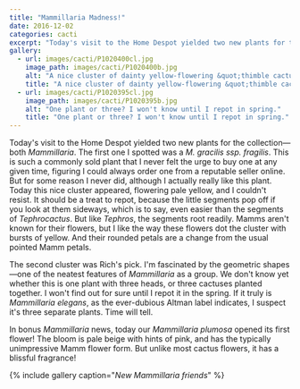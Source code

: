 ```yaml
---
title: "Mammillaria Madness!"
date: 2016-12-02
categories: cacti
excerpt: "Today's visit to the Home Despot yielded two new plants for the collection—both *Mammillaria*."
gallery:
  - url: images/cacti/P1020400cl.jpg
    image_path: images/cacti/P1020400b.jpg
    alt: "A nice cluster of dainty yellow-flowering &quot;thimble cactus.&quot;"
    title: "A nice cluster of dainty yellow-flowering &quot;thimble cactus.&quot;"
  - url: images/cacti/P1020395cl.jpg
    image_path: images/cacti/P1020395b.jpg
    alt: "One plant or three? I won't know until I repot in spring."
    title: "One plant or three? I won't know until I repot in spring."
---
```


Today's visit to the Home Despot yielded two new plants for the collection—both *Mammillaria*. The first one I spotted was a *M. gracilis ssp. fragilis*. This is such a commonly sold plant that I never felt the urge to buy one at any given time, figuring I could always order one from a reputable seller online. But for some reason I never did, although I actually really like this plant. Today this nice cluster appeared, flowering pale yellow, and I couldn't resist. It should be a treat to repot, because the little segments pop off if you look at them sideways, which is to say, even easier than the segments of *Tephrocactus*. But like *Tephros*, the segments root readily. Mamms aren't known for their flowers, but I like the way these flowers dot the cluster with bursts of yellow. And their rounded petals are a change from the usual pointed Mamm petals.

The second cluster was Rich's pick. I'm fascinated by the geometric shapes—one of the neatest features of *Mammillaria* as a group. We don't know yet whether this is one plant with three heads, or three cactuses planted together. I won't find out for sure until I repot it in the spring. If it truly is *Mammillaria elegans*, as the ever-dubious Altman label indicates, I suspect it's three separate plants. Time will tell.

In bonus *Mammillaria* news, today our *Mammillaria plumosa* opened its first flower! The bloom is pale beige with hints of pink, and has the typically unimpressive Mamm flower form. But unlike most cactus flowers, it has a blissful fragrance!


{% include gallery caption="*New Mammillaria friends*" %}